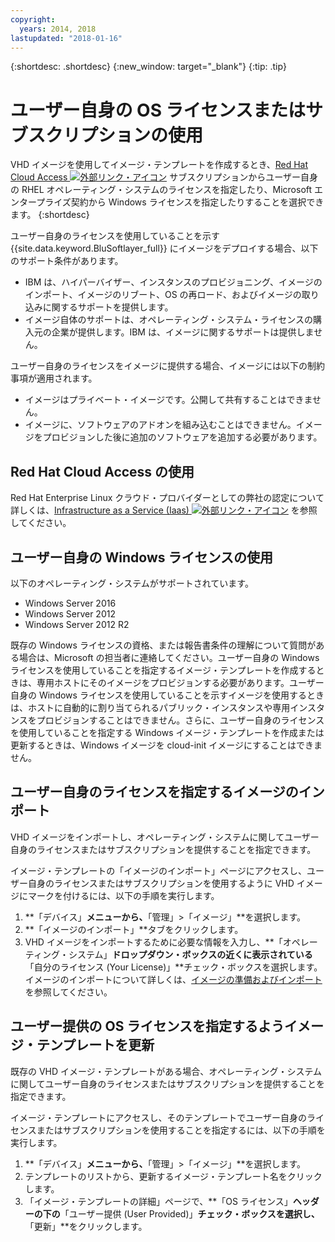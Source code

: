 ```yaml
---
copyright:
  years: 2014, 2018
lastupdated: "2018-01-16"
---
```


{:shortdesc: .shortdesc}
{:new_window: target="_blank"}
{:tip: .tip}


# ユーザー自身の OS ライセンスまたはサブスクリプションの使用 

VHD イメージを使用してイメージ・テンプレートを作成するとき、[Red Hat Cloud Access ![外部リンク・アイコン](../../icons/launch-glyph.svg "外部リンク・アイコン")](https://www.redhat.com/en/technologies/cloud-computing/cloud-access) サブスクリプションからユーザー自身の RHEL オペレーティング・システムのライセンスを指定したり、Microsoft エンタープライズ契約から Windows ライセンスを指定したりすることを選択できます。
{:shortdesc}

ユーザー自身のライセンスを使用していることを示す {{site.data.keyword.BluSoftlayer_full}} にイメージをデプロイする場合、以下のサポート条件があります。
* IBM は、ハイパーバイザー、インスタンスのプロビジョニング、イメージのインポート、イメージのリブート、OS の再ロード、およびイメージの取り込みに関するサポートを提供します。
* イメージ自体のサポートは、オペレーティング・システム・ライセンスの購入元の企業が提供します。IBM は、イメージに関するサポートは提供しません。

ユーザー自身のライセンスをイメージに提供する場合、イメージには以下の制約事項が適用されます。
* イメージはプライベート・イメージです。公開して共有することはできません。
* イメージに、ソフトウェアのアドオンを組み込むことはできません。イメージをプロビジョンした後に追加のソフトウェアを追加する必要があります。

## Red Hat Cloud Access の使用
Red Hat Enterprise Linux クラウド・プロバイダーとしての弊社の認定について詳しくは、[Infrastructure as a Service (Iaas) ![外部リンク・アイコン](../../icons/launch-glyph.svg "外部リンク・アイコン")](https://access.redhat.com/ecosystem/cloud-provider/2262101) を参照してください。

## ユーザー自身の Windows ライセンスの使用
以下のオペレーティング・システムがサポートされています。
* Windows Server 2016
* Windows Server 2012
* Windows Server 2012 R2

既存の Windows ライセンスの資格、または報告書条件の理解について質問がある場合は、Microsoft の担当者に連絡してください。ユーザー自身の Windows ライセンスを使用していることを指定するイメージ・テンプレートを作成するときは、専用ホストにそのイメージをプロビジョンする必要があります。ユーザー自身の Windows ライセンスを使用していることを示すイメージを使用するときは、ホストに自動的に割り当てられるパブリック・インスタンスや専用インスタンスをプロビジョンすることはできません。さらに、ユーザー自身のライセンスを使用していることを指定する Windows イメージ・テンプレートを作成または更新するときは、Windows イメージを cloud-init イメージにすることはできません。

## ユーザー自身のライセンスを指定するイメージのインポート

VHD イメージをインポートし、オペレーティング・システムに関してユーザー自身のライセンスまたはサブスクリプションを提供することを指定できます。

イメージ・テンプレートの「イメージのインポート」ページにアクセスし、ユーザー自身のライセンスまたはサブスクリプションを使用するように VHD イメージにマークを付けるには、以下の手順を実行します。
1. **「デバイス」**メニューから、**「管理」>「イメージ」**を選択します。
2. **「イメージのインポート」**タブをクリックします。
3. VHD イメージをインポートするために必要な情報を入力し、**「オペレーティング・システム」**ドロップダウン・ボックスの近くに表示されている**「自分のライセンス (Your License)」**チェック・ボックスを選択します。イメージのインポートについて詳しくは、[イメージの準備およびインポート](import-image.html)を参照してください。

## ユーザー提供の OS ライセンスを指定するようイメージ・テンプレートを更新

既存の VHD イメージ・テンプレートがある場合、オペレーティング・システムに関してユーザー自身のライセンスまたはサブスクリプションを提供することを指定できます。

イメージ・テンプレートにアクセスし、そのテンプレートでユーザー自身のライセンスまたはサブスクリプションを使用することを指定するには、以下の手順を実行します。
1. **「デバイス」**メニューから、**「管理」>「イメージ」**を選択します。
2. テンプレートのリストから、更新するイメージ・テンプレート名をクリックします。
3. 「イメージ・テンプレートの詳細」ページで、**「OS ライセンス」**ヘッダーの下の**「ユーザー提供 (User Provided)」**チェック・ボックスを選択し、**「更新」**をクリックします。


